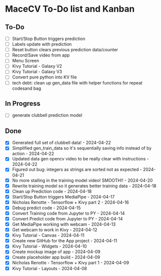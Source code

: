 # MaceCV To-Do list and Kanban

## To-Do
- [ ] Start/Stop Button triggers prediction  
- [ ] Labels update with prediction  
- [ ] Reset button clears previous prediction data/counter  
- [ ] Record/Save video from app  
- [ ] Menu Screen  
- [ ] Kivy Tutorial - Galaxy V2  
- [ ] Kivy Tutorial - Galaxy V3  
- [ ] Convert pure python into KV file  
- [ ] tech debt: clean up gen_data file with helper functions for repeat codesand bag

## In Progress
- [ ] generate clubbell prediction model   

## Done
- [x] Generated full set of clubbell data! - 2024-04-22  
- [x] Simplified gen_train_data so it's sequentially saving info instead of by action - 2024-04-22  
- [x] Updated data gen opencv video to be really clear with instructions - 2024-04-22  
- [x] Figured out bug: integers as strings are sorted not as expected - 2024-04-21  
- [x] No more stalling in the training model video! SMOOTH!! - 2024-04-20
- [x] Rewrite training model so it generates better training data - 2024-04-18  
- [x] Clean up Prediction code - 2024-04-18  
- [x] Start/Stop Button triggers MediaPipe - 2024-04-17  
- [x] Nicholas Renotte - Tensorflow + Kivy part 2 - 2024-04-16  
- [x] Debug predict code - 2024-04-15  
- [x] Convert Training code from Jupyter to PY - 2024-04-14  
- [x] Convert Predict code from Jupyter to PY - 2024-04-14  
- [x] Get MediaPipe working with webcam - 2024-04-13  
- [x] Get webcam to work in Kivy - 2024-04-12  
- [x] Kivy Tutorial - Canvas - 2024-04-11  
- [x] Create new GitHub for the App project - 2024-04-11  
- [x] Kivy Tutorial - Widgets - 2024-04-10  
- [x] Create mockup image of app - 2024-04-09  
- [x] Create placeholder app build - 2024-04-09  
- [x] Nicholas Renotte - Tensorflow + Kivy part 1 - 2024-04-09  
- [x] Kivy Tutorial - Layouts - 2024-04-08  